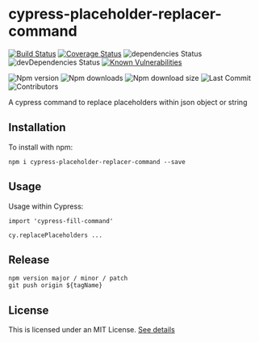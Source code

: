 # cypress-placeholder-replacer-command
[![Build Status](https://travis-ci.com/BenoitWauthier/cypress-placeholder-replacer-command.svg?branch=master)](https://travis-ci.com/github/BenoitWauthier/cypress-placeholder-replacer-command)
[![Coverage Status](https://coveralls.io/repos/github/BenoitWauthier/cypress-placeholder-replacer-command/badge.svg)](https://coveralls.io/github/BenoitWauthier/cypress-placeholder-replacer-command)
![dependencies Status](https://img.shields.io/david/BenoitWauthier/cypress-placeholder-replacer-command)
![devDependencies Status](https://img.shields.io/david/dev/BenoitWauthier/cypress-placeholder-replacer-command?label=devDependencies)
[![Known Vulnerabilities](https://snyk.io/test/github/BenoitWauthier/cypress-placeholder-replacer-command/badge.svg)](https://snyk.io/test/github/BenoitWauthier/cypress-placeholder-replacer-command)

![Npm version](https://img.shields.io/npm/v/cypress-placeholder-replacer-command?label=latest-version)
![Npm downloads](https://img.shields.io/npm/dm/cypress-placeholder-replacer-command)
![Npm download size](https://img.shields.io/bundlephobia/min/cypress-placeholder-replacer-command)
![Last Commit](https://img.shields.io/github/last-commit/BenoitWauthier/cypress-placeholder-replacer-command)
![Contributors](https://img.shields.io/github/contributors/BenoitWauthier/cypress-placeholder-replacer-command)

A cypress command to replace placeholders within json object or string

## Installation

To install with npm:

```
npm i cypress-placeholder-replacer-command --save
```

## Usage

Usage within Cypress:

```
import 'cypress-fill-command'

cy.replacePlaceholders ...

```

## Release

```
npm version major / minor / patch
git push origin ${tagName}

```

## License

This is licensed under an MIT License. [See details](LICENSE)
